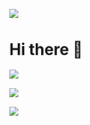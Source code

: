 ![](https://visitcount.itsvg.in/api?id=xStephx&icon=0&color=12)
# Hi there 👋

![](https://github-readme-stats.vercel.app/api/top-langs/?username=xStephx&theme=radical&hide_border=false&include_all_commits=false&count_private=false&layout=compact) <br/><br/>
![](https://github-readme-stats.vercel.app/api?username=xStephx&theme=radical&hide_border=false&include_all_commits=false&count_private=false) <br/> <br/>
![](https://github-readme-streak-stats.herokuapp.com/?user=xStephx&theme=radical&hide_border=false)<br/><br/>


